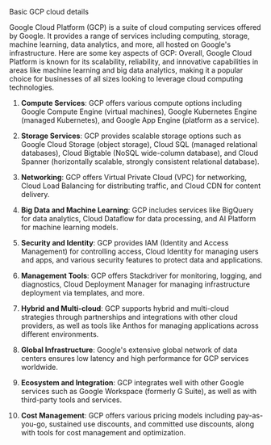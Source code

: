 Basic GCP cloud details

Google Cloud Platform (GCP) is a suite of cloud computing services offered by Google. It provides a range of services including computing, storage, machine learning, data analytics, and more, all hosted on Google's infrastructure. Here are some key aspects of GCP:
Overall, Google Cloud Platform is known for its scalability, reliability, and innovative capabilities in areas like machine learning and big data analytics, making it a popular choice for businesses of all sizes looking to leverage cloud computing technologies.
1. **Compute Services**: GCP offers various compute options including Google Compute Engine (virtual machines), Google Kubernetes Engine (managed Kubernetes), and Google App Engine (platform as a service).

2. **Storage Services**: GCP provides scalable storage options such as Google Cloud Storage (object storage), Cloud SQL (managed relational databases), Cloud Bigtable (NoSQL wide-column database), and Cloud Spanner (horizontally scalable, strongly consistent relational database).

3. **Networking**: GCP offers Virtual Private Cloud (VPC) for networking, Cloud Load Balancing for distributing traffic, and Cloud CDN for content delivery.

4. **Big Data and Machine Learning**: GCP includes services like BigQuery for data analytics, Cloud Dataflow for data processing, and AI Platform for machine learning models.

5. **Security and Identity**: GCP provides IAM (Identity and Access Management) for controlling access, Cloud Identity for managing users and apps, and various security features to protect data and applications.

6. **Management Tools**: GCP offers Stackdriver for monitoring, logging, and diagnostics, Cloud Deployment Manager for managing infrastructure deployment via templates, and more.

7. **Hybrid and Multi-cloud**: GCP supports hybrid and multi-cloud strategies through partnerships and integrations with other cloud providers, as well as tools like Anthos for managing applications across different environments.

8. **Global Infrastructure**: Google's extensive global network of data centers ensures low latency and high performance for GCP services worldwide.

9. **Ecosystem and Integration**: GCP integrates well with other Google services such as Google Workspace (formerly G Suite), as well as with third-party tools and services.

10. **Cost Management**: GCP offers various pricing models including pay-as-you-go, sustained use discounts, and committed use discounts, along with tools for cost management and optimization.

